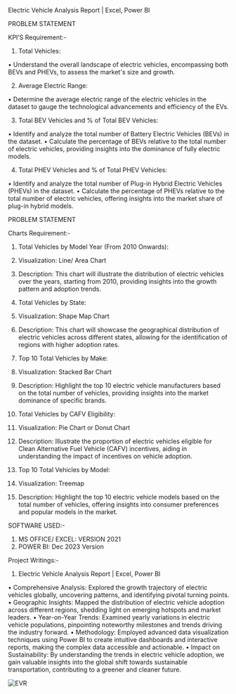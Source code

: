Electric Vehicle Analysis Report | Excel, Power BI

PROBLEM STATEMENT

 KPI’S Requirement:-

 1. Total Vehicles:

• Understand the overall landscape of electric vehicles, encompassing both BEVs and PHEVs, to assess the 
market's size and growth.

 2. Average Electric Range:

• Determine the average electric range of the electric vehicles in the dataset to gauge the technological 
advancements and efficiency of the EVs.

 3. Total BEV Vehicles and % of Total BEV Vehicles:

• Identify and analyze the total number of Battery Electric Vehicles (BEVs) in the dataset.
• Calculate the percentage of BEVs relative to the total number of electric vehicles, providing insights into 
the dominance of fully electric models.

 4. Total PHEV Vehicles and % of Total PHEV Vehicles:

• Identify and analyze the total number of Plug-in Hybrid Electric Vehicles (PHEVs) in the dataset.
• Calculate the percentage of PHEVs relative to the total number of electric vehicles, offering insights into 
the market share of plug-in hybrid models.


PROBLEM STATEMENT

 Charts Requirement:-

 1. Total Vehicles by Model Year (From 2010 Onwards):

1. Visualization: Line/ Area Chart
2. Description: This chart will illustrate the distribution of electric vehicles over the years, starting from 2010, 
providing insights into the growth pattern and adoption trends.

2. Total Vehicles by State:

1. Visualization: Shape Map Chart 
2. Description: This chart will showcase the geographical distribution of electric vehicles across different 
states, allowing for the identification of regions with higher adoption rates.

3. Top 10 Total Vehicles by Make:

1. Visualization: Stacked Bar Chart 
2. Description: Highlight the top 10 electric vehicle manufacturers based on the total number of vehicles, 
providing insights into the market dominance of specific brands.

4. Total Vehicles by CAFV Eligibility:

1. Visualization: Pie Chart or Donut Chart
2. Description: Illustrate the proportion of electric vehicles eligible for Clean Alternative Fuel Vehicle (CAFV) 
incentives, aiding in understanding the impact of incentives on vehicle adoption.

5. Top 10 Total Vehicles by Model:

1. Visualization: Treemap
2. Description: Highlight the top 10 electric vehicle models based on the total number of vehicles, offering 
insights into consumer preferences and popular models in the market.


SOFTWARE USED:-

 1. MS OFFICE/ EXCEL: VERSION 2021
 2. POWER BI: Dec 2023 Version


Project Writings:- 

1. Electric Vehicle Analysis Report | Excel, Power BI

• Comprehensive Analysis: Explored the growth trajectory of electric vehicles globally, uncovering patterns, and identifying pivotal turning points.
• Geographic Insights: Mapped the distribution of electric vehicle adoption across different regions, shedding light on emerging hotspots and market leaders.
• Year-on-Year Trends: Examined yearly variations in electric vehicle populations, pinpointing noteworthy milestones and trends driving the industry forward.
• Methodology: Employed advanced data visualization techniques using Power BI to create intuitive dashboards and interactive reports, making the complex data accessible and actionable.
• Impact on Sustainability: By understanding the trends in electric vehicle adoption, we gain valuable insights into the global shift towards sustainable transportation, contributing to a greener and cleaner future.




![EVR](https://github.com/Jabivulla369/Electric-Vehicle-Analysis-Report/assets/122985980/d0948ffc-0c3b-44f3-a5e8-17f34fa55cfc)

